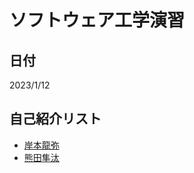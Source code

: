 # ソフトウェア工学演習
## 日付
2023/1/12

## 自己紹介リスト
- [岸本龍弥](https://github.com/ShuntaKumada/hello-world/blob/main/intro2.md)
- [熊田隼汰](https://github.com/ShuntaKumada/hello-world/blob/main/intro.md)
